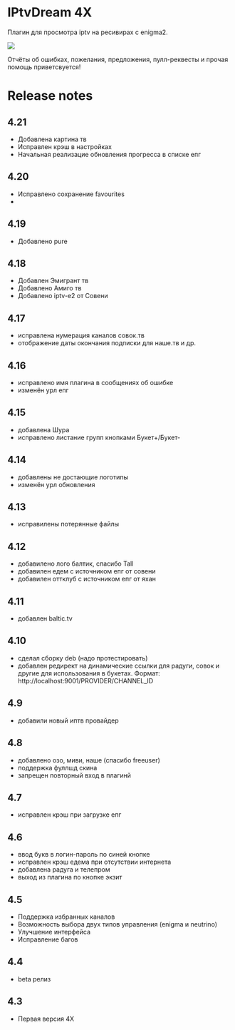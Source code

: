 # IPtvDream 4X

Плагин для просмотра iptv на ресивирах с enigma2.

[![](https://c5.patreon.com/external/logo/become_a_patron_button.png)](https://www.patreon.com/iptvdream4x)

Отчёты об ошибках, пожелания, предложения, пулл-реквесты и прочая помощь приветсвуется!

# Release notes

## 4.21

- Добавлена картина тв
- Исправлен крэш в настройках
- Начальная реализацие обновления прогресса в списке епг

## 4.20

- Исправлено сохранение favourites
- 

## 4.19

- Добавлено pure

## 4.18

- Добавлен Эмигрант тв
- Добавлено Амиго тв
- Добавлено iptv-e2 от Совени

## 4.17

- исправлена нумерация каналов совок.тв
- отображение даты окончания подписки для наше.тв и др.

## 4.16

- исправлено имя плагина в сообщениях об ошибке
- изменён урл епг

## 4.15

- добавлена Шура
- исправлено листание групп кнопками Букет+/Букет-

## 4.14

- добавлены не достающие логотипы
- изменён урл обновления

## 4.13

- исправилены потерянные файлы

## 4.12

- добавилено лого балтик, спасибо Tall
- добавилен едем с источником епг от совени
- добавилен оттклуб с источником епг от яхан

## 4.11

- добавлен baltic.tv

## 4.10

- сделал сборку deb (надо протестировать)
- добавлен редирект на динамические ссылки для радуги, совок и другие для использования в букетах.
  Формат: http://localhost:9001/PROVIDER/CHANNEL_ID

## 4.9

- добавили новый иптв провайдер

## 4.8

- добавлено озо, миви, наше (спасибо freeuser)
- поддержка фуллшд скина
- запрещен повторный вход в плагинй

## 4.7

- исправлен крэш при загрузке епг

## 4.6

- ввод букв в логин-пароль по синей кнопке
- исправлен крэш едема при отсутствии интернета
- добавлена радуга и телепром
- выход из плагина по кнопке экзит

## 4.5

- Поддержка избранных каналов
- Возможность выбора двух типов управления (enigma и neutrino)
- Улучшение интерфейса
- Исправление багов

## 4.4

- beta релиз

## 4.3

- Первая версия 4X